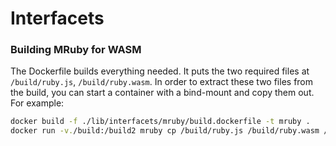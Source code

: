 # Interfacets

### Building MRuby for WASM

The Dockerfile builds everything needed. It puts the two required files at `/build/ruby.js`, `/build/ruby.wasm`. In order to extract these two files from the build, you can start a container with a bind-mount and copy them out.  For example:

```bash
docker build -f ./lib/interfacets/mruby/build.dockerfile -t mruby .
docker run -v./build:/build2 mruby cp /build/ruby.js /build/ruby.wasm /build2
```
